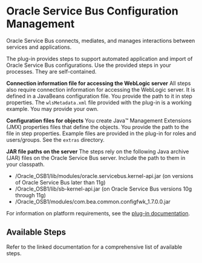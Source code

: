 
# Oracle Service Bus Configuration Management

Oracle Service Bus connects, mediates, and manages interactions between services and applications.

The plug-in provides steps to support automated application and import of Oracle Service Bus configurations. Use the provided steps in your processes. They are self-contained.

**Connection information file for accessing the WebLogic server** All steps also require connection information for accessing the WebLogic server. It is defined in a JavaBeans configuration file. You provide the path to it in step properties. The `wlsMetadata.xml` file provided with the plug-in is a working example. You may provide your own.

**Configuration files for objects** You create Java™ Management Extensions (JMX) properties files that define the objects. You provide the path to the file in step properties. Example files are provided in the plug-in for roles and users/groups. See the `extras` directory.

**JAR file paths on the server** The steps rely on the following Java archive (JAR) files on the Oracle Service Bus server. Include the path to them in your classpath.

* <OracleServerDirectory>/Oracle\_OSB1/lib/modules/oracle.servicebus.kernel-api.jar (on versions of Oracle Service Bus later than 11g)
* <OracleServerDirectory>/Oracle\_OSB1/lib/sb-kernel-api.jar (on Oracle Service Bus versions 10g through 11g)
* <OracleServerDirectory>/Oracle\_OSB1/modules/com.bea.common.configfwk\_1.7.0.0.jar

For information on platform requirements, see the [plug-in documentation](https://urbancode.github.io/IBM-UCx-PLUGIN-DOCS/UCD/plugin-air-OSB-Configuration-Management/).


## Available Steps

Refer to the linked documentation for a comprehensive list of available steps.



